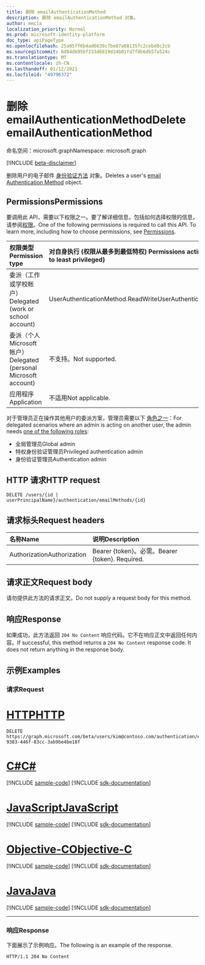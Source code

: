 ```yaml
---
title: 删除 emailAuthenticationMethod
description: 删除 emailAuthenticationMethod 对象。
author: mmcla
localization_priority: Normal
ms.prod: microsoft-identity-platform
doc_type: apiPageType
ms.openlocfilehash: 25a05ff6b4ad6639c7be87a88135fc2cebd8c2cb
ms.sourcegitcommit: 6d04db95bf233d6819d24b01fd7f8b6db57a524c
ms.translationtype: MT
ms.contentlocale: zh-CN
ms.lasthandoff: 01/12/2021
ms.locfileid: "49796372"
---
```

# <a name="delete-emailauthenticationmethod"></a><span data-ttu-id="b1ae3-103">删除 emailAuthenticationMethod</span><span class="sxs-lookup"><span data-stu-id="b1ae3-103">Delete emailAuthenticationMethod</span></span>
<span data-ttu-id="b1ae3-104">命名空间：microsoft.graph</span><span class="sxs-lookup"><span data-stu-id="b1ae3-104">Namespace: microsoft.graph</span></span>

[!INCLUDE [beta-disclaimer](../../includes/beta-disclaimer.md)]

<span data-ttu-id="b1ae3-105">删除用户的电子邮件 [身份验证方法](../resources/emailauthenticationmethod.md) 对象。</span><span class="sxs-lookup"><span data-stu-id="b1ae3-105">Deletes a user's [email Authentication Method](../resources/emailauthenticationmethod.md) object.</span></span>

## <a name="permissions"></a><span data-ttu-id="b1ae3-106">Permissions</span><span class="sxs-lookup"><span data-stu-id="b1ae3-106">Permissions</span></span>
<span data-ttu-id="b1ae3-p101">要调用此 API，需要以下权限之一。要了解详细信息，包括如何选择权限的信息，请参阅[权限](/graph/permissions-reference)。</span><span class="sxs-lookup"><span data-stu-id="b1ae3-p101">One of the following permissions is required to call this API. To learn more, including how to choose permissions, see [Permissions](/graph/permissions-reference).</span></span>

|<span data-ttu-id="b1ae3-109">权限类型</span><span class="sxs-lookup"><span data-stu-id="b1ae3-109">Permission type</span></span>|<span data-ttu-id="b1ae3-110">对自身执行 (权限从最多到最低特权) </span><span class="sxs-lookup"><span data-stu-id="b1ae3-110">Permissions acting on self (from most to least privileged)</span></span>|<span data-ttu-id="b1ae3-111">对他人操作的权限 (权限从最低特权到最多特权) </span><span class="sxs-lookup"><span data-stu-id="b1ae3-111">Permissions acting on others (from least to most privileged)</span></span>|
|:---|:---|:--|
| <span data-ttu-id="b1ae3-112">委派（工作或学校帐户）</span><span class="sxs-lookup"><span data-stu-id="b1ae3-112">Delegated (work or school account)</span></span>     | <span data-ttu-id="b1ae3-113">UserAuthenticationMethod.ReadWrite</span><span class="sxs-lookup"><span data-stu-id="b1ae3-113">UserAuthenticationMethod.ReadWrite</span></span> | <span data-ttu-id="b1ae3-114">UserAuthenticationMethod.ReadWrite.All</span><span class="sxs-lookup"><span data-stu-id="b1ae3-114">UserAuthenticationMethod.ReadWrite.All</span></span> |
| <span data-ttu-id="b1ae3-115">委派（个人 Microsoft 帐户）</span><span class="sxs-lookup"><span data-stu-id="b1ae3-115">Delegated (personal Microsoft account)</span></span> | <span data-ttu-id="b1ae3-116">不支持。</span><span class="sxs-lookup"><span data-stu-id="b1ae3-116">Not supported.</span></span> | <span data-ttu-id="b1ae3-117">不支持。</span><span class="sxs-lookup"><span data-stu-id="b1ae3-117">Not supported.</span></span> |
| <span data-ttu-id="b1ae3-118">应用程序</span><span class="sxs-lookup"><span data-stu-id="b1ae3-118">Application</span></span>                            | <span data-ttu-id="b1ae3-119">不适用</span><span class="sxs-lookup"><span data-stu-id="b1ae3-119">Not applicable.</span></span> | <span data-ttu-id="b1ae3-120">UserAuthenticationMethod.ReadWrite.All</span><span class="sxs-lookup"><span data-stu-id="b1ae3-120">UserAuthenticationMethod.ReadWrite.All</span></span> |

<span data-ttu-id="b1ae3-121">对于管理员正在操作其他用户的委派方案，管理员需要以下 [角色之一](/azure/active-directory/users-groups-roles/directory-assign-admin-roles#available-roles)：</span><span class="sxs-lookup"><span data-stu-id="b1ae3-121">For delegated scenarios where an admin is acting on another user, the admin needs [one of the following roles](/azure/active-directory/users-groups-roles/directory-assign-admin-roles#available-roles):</span></span>

* <span data-ttu-id="b1ae3-122">全局管理员</span><span class="sxs-lookup"><span data-stu-id="b1ae3-122">Global admin</span></span>
* <span data-ttu-id="b1ae3-123">特权身份验证管理员</span><span class="sxs-lookup"><span data-stu-id="b1ae3-123">Privileged authentication admin</span></span>
* <span data-ttu-id="b1ae3-124">身份验证管理员</span><span class="sxs-lookup"><span data-stu-id="b1ae3-124">Authentication admin</span></span>

## <a name="http-request"></a><span data-ttu-id="b1ae3-125">HTTP 请求</span><span class="sxs-lookup"><span data-stu-id="b1ae3-125">HTTP request</span></span>

<!-- {
  "blockType": "ignored"
}
-->
``` http
DELETE /users/{id | userPrincipalName}/authentication/emailMethods/{id}
```

## <a name="request-headers"></a><span data-ttu-id="b1ae3-126">请求标头</span><span class="sxs-lookup"><span data-stu-id="b1ae3-126">Request headers</span></span>
|<span data-ttu-id="b1ae3-127">名称</span><span class="sxs-lookup"><span data-stu-id="b1ae3-127">Name</span></span>|<span data-ttu-id="b1ae3-128">说明</span><span class="sxs-lookup"><span data-stu-id="b1ae3-128">Description</span></span>|
|:---|:---|
|<span data-ttu-id="b1ae3-129">Authorization</span><span class="sxs-lookup"><span data-stu-id="b1ae3-129">Authorization</span></span>|<span data-ttu-id="b1ae3-p102">Bearer {token}。必需。</span><span class="sxs-lookup"><span data-stu-id="b1ae3-p102">Bearer {token}. Required.</span></span>|

## <a name="request-body"></a><span data-ttu-id="b1ae3-132">请求正文</span><span class="sxs-lookup"><span data-stu-id="b1ae3-132">Request body</span></span>
<span data-ttu-id="b1ae3-133">请勿提供此方法的请求正文。</span><span class="sxs-lookup"><span data-stu-id="b1ae3-133">Do not supply a request body for this method.</span></span>

## <a name="response"></a><span data-ttu-id="b1ae3-134">响应</span><span class="sxs-lookup"><span data-stu-id="b1ae3-134">Response</span></span>

<span data-ttu-id="b1ae3-p103">如果成功，此方法返回 `204 No Content` 响应代码。它不在响应正文中返回任何内容。</span><span class="sxs-lookup"><span data-stu-id="b1ae3-p103">If successful, this method returns a `204 No Content` response code. It does not return anything in the response body.</span></span>

## <a name="examples"></a><span data-ttu-id="b1ae3-137">示例</span><span class="sxs-lookup"><span data-stu-id="b1ae3-137">Examples</span></span>

### <a name="request"></a><span data-ttu-id="b1ae3-138">请求</span><span class="sxs-lookup"><span data-stu-id="b1ae3-138">Request</span></span>

# <a name="http"></a>[<span data-ttu-id="b1ae3-139">HTTP</span><span class="sxs-lookup"><span data-stu-id="b1ae3-139">HTTP</span></span>](#tab/http)
<!-- {
  "blockType": "request",
  "name": "delete_emailauthenticationmethod"
}
-->
``` http
DELETE https://graph.microsoft.com/beta/users/kim@contoso.com/authentication/emailMethods/3ddfcfc8-9383-446f-83cc-3ab9be4be18f
```
# <a name="c"></a>[<span data-ttu-id="b1ae3-140">C#</span><span class="sxs-lookup"><span data-stu-id="b1ae3-140">C#</span></span>](#tab/csharp)
[!INCLUDE [sample-code](../includes/snippets/csharp/delete-emailauthenticationmethod-csharp-snippets.md)]
[!INCLUDE [sdk-documentation](../includes/snippets/snippets-sdk-documentation-link.md)]

# <a name="javascript"></a>[<span data-ttu-id="b1ae3-141">JavaScript</span><span class="sxs-lookup"><span data-stu-id="b1ae3-141">JavaScript</span></span>](#tab/javascript)
[!INCLUDE [sample-code](../includes/snippets/javascript/delete-emailauthenticationmethod-javascript-snippets.md)]
[!INCLUDE [sdk-documentation](../includes/snippets/snippets-sdk-documentation-link.md)]

# <a name="objective-c"></a>[<span data-ttu-id="b1ae3-142">Objective-C</span><span class="sxs-lookup"><span data-stu-id="b1ae3-142">Objective-C</span></span>](#tab/objc)
[!INCLUDE [sample-code](../includes/snippets/objc/delete-emailauthenticationmethod-objc-snippets.md)]
[!INCLUDE [sdk-documentation](../includes/snippets/snippets-sdk-documentation-link.md)]

# <a name="java"></a>[<span data-ttu-id="b1ae3-143">Java</span><span class="sxs-lookup"><span data-stu-id="b1ae3-143">Java</span></span>](#tab/java)
[!INCLUDE [sample-code](../includes/snippets/java/delete-emailauthenticationmethod-java-snippets.md)]
[!INCLUDE [sdk-documentation](../includes/snippets/snippets-sdk-documentation-link.md)]

---



### <a name="response"></a><span data-ttu-id="b1ae3-144">响应</span><span class="sxs-lookup"><span data-stu-id="b1ae3-144">Response</span></span>
<span data-ttu-id="b1ae3-145">下面展示了示例响应。</span><span class="sxs-lookup"><span data-stu-id="b1ae3-145">The following is an example of the response.</span></span>
<!-- {
  "blockType": "response",
  "truncated": true
}
-->
``` http
HTTP/1.1 204 No Content
```


